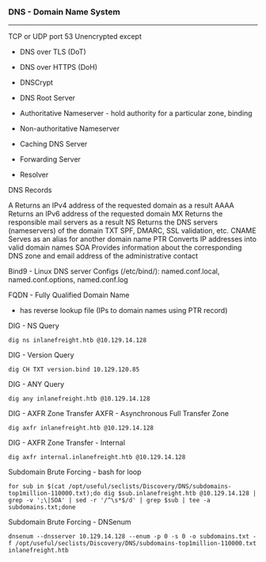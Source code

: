 ### DNS - Domain Name System
-------------
TCP or UDP port 53
Unencrypted except
- DNS over TLS (DoT)
- DNS over HTTPS (DoH)
- DNSCrypt

- DNS Root Server
- Authoritative Nameserver - hold authority for a particular zone, binding
- Non-authoritative Nameserver
- Caching DNS Server
- Forwarding Server
- Resolver


DNS Records

A                          Returns an IPv4 address of the requested domain as a result
AAAA                   Returns an IPv6 address of the requested domain
MX                       Returns the responsible mail servers as a result
NS                        Returns the DNS servers (nameservers) of the domain
TXT                      SPF, DMARC, SSL validation, etc.
CNAME                Serves as an alias for another domain name
PTR                      Converts IP addresses into valid domain names
SOA                     Provides information about the corresponding DNS zone and email                                       address of the administrative contact

Bind9 - Linux DNS server
Configs (/etc/bind/): named.conf.local, named.conf.options, named.conf.log

FQDN - Fully Qualified Domain Name
- has reverse lookup file (IPs to domain names using PTR record)

DIG - NS Query
```shell-session
dig ns inlanefreight.htb @10.129.14.128
```

DIG - Version Query
```shell-session
dig CH TXT version.bind 10.129.120.85
```

DIG - ANY Query
```shell-session
dig any inlanefreight.htb @10.129.14.128
```

DIG - AXFR Zone Transfer
AXFR - Asynchronous Full Transfer Zone
```shell-session
dig axfr inlanefreight.htb @10.129.14.128
```

DIG - AXFR Zone Transfer - Internal
```shell-session
dig axfr internal.inlanefreight.htb @10.129.14.128
```

Subdomain Brute Forcing - bash for loop
```shell-session
for sub in $(cat /opt/useful/seclists/Discovery/DNS/subdomains-top1million-110000.txt);do dig $sub.inlanefreight.htb @10.129.14.128 | grep -v ';\|SOA' | sed -r '/^\s*$/d' | grep $sub | tee -a subdomains.txt;done
```

Subdomain Brute Forcing - DNSenum
```shell-session
dnsenum --dnsserver 10.129.14.128 --enum -p 0 -s 0 -o subdomains.txt -f /opt/useful/seclists/Discovery/DNS/subdomains-top1million-110000.txt inlanefreight.htb
```

